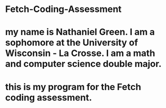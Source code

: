 # Fetch-Coding-Assessment
# my name is Nathaniel Green. I am a sophomore at the University of Wisconsin - La Crosse. I am a math and computer science double major. 
# this is my program for the Fetch coding assessment.
